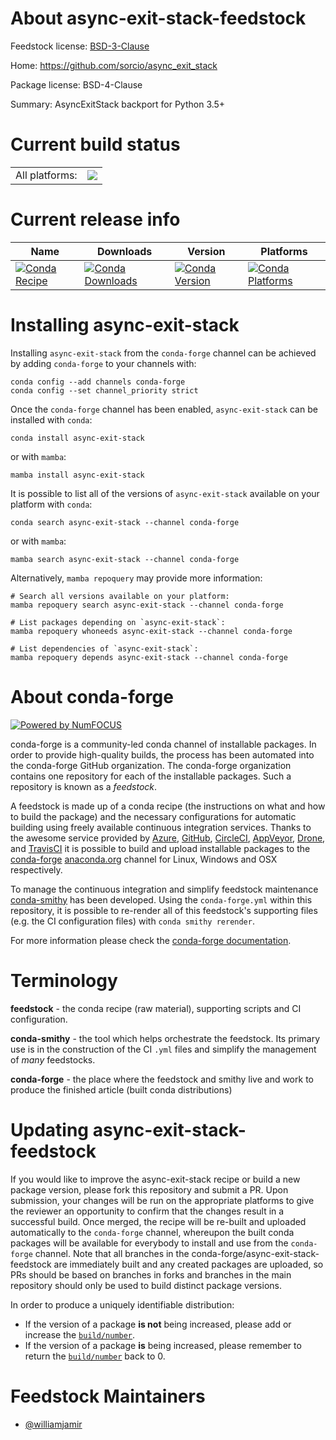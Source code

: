 About async-exit-stack-feedstock
================================

Feedstock license: [BSD-3-Clause](https://github.com/conda-forge/async-exit-stack-feedstock/blob/main/LICENSE.txt)

Home: https://github.com/sorcio/async_exit_stack

Package license: BSD-4-Clause

Summary: AsyncExitStack backport for Python 3.5+

Current build status
====================


<table><tr><td>All platforms:</td>
    <td>
      <a href="https://dev.azure.com/conda-forge/feedstock-builds/_build/latest?definitionId=12380&branchName=main">
        <img src="https://dev.azure.com/conda-forge/feedstock-builds/_apis/build/status/async-exit-stack-feedstock?branchName=main">
      </a>
    </td>
  </tr>
</table>

Current release info
====================

| Name | Downloads | Version | Platforms |
| --- | --- | --- | --- |
| [![Conda Recipe](https://img.shields.io/badge/recipe-async--exit--stack-green.svg)](https://anaconda.org/conda-forge/async-exit-stack) | [![Conda Downloads](https://img.shields.io/conda/dn/conda-forge/async-exit-stack.svg)](https://anaconda.org/conda-forge/async-exit-stack) | [![Conda Version](https://img.shields.io/conda/vn/conda-forge/async-exit-stack.svg)](https://anaconda.org/conda-forge/async-exit-stack) | [![Conda Platforms](https://img.shields.io/conda/pn/conda-forge/async-exit-stack.svg)](https://anaconda.org/conda-forge/async-exit-stack) |

Installing async-exit-stack
===========================

Installing `async-exit-stack` from the `conda-forge` channel can be achieved by adding `conda-forge` to your channels with:

```
conda config --add channels conda-forge
conda config --set channel_priority strict
```

Once the `conda-forge` channel has been enabled, `async-exit-stack` can be installed with `conda`:

```
conda install async-exit-stack
```

or with `mamba`:

```
mamba install async-exit-stack
```

It is possible to list all of the versions of `async-exit-stack` available on your platform with `conda`:

```
conda search async-exit-stack --channel conda-forge
```

or with `mamba`:

```
mamba search async-exit-stack --channel conda-forge
```

Alternatively, `mamba repoquery` may provide more information:

```
# Search all versions available on your platform:
mamba repoquery search async-exit-stack --channel conda-forge

# List packages depending on `async-exit-stack`:
mamba repoquery whoneeds async-exit-stack --channel conda-forge

# List dependencies of `async-exit-stack`:
mamba repoquery depends async-exit-stack --channel conda-forge
```


About conda-forge
=================

[![Powered by
NumFOCUS](https://img.shields.io/badge/powered%20by-NumFOCUS-orange.svg?style=flat&colorA=E1523D&colorB=007D8A)](https://numfocus.org)

conda-forge is a community-led conda channel of installable packages.
In order to provide high-quality builds, the process has been automated into the
conda-forge GitHub organization. The conda-forge organization contains one repository
for each of the installable packages. Such a repository is known as a *feedstock*.

A feedstock is made up of a conda recipe (the instructions on what and how to build
the package) and the necessary configurations for automatic building using freely
available continuous integration services. Thanks to the awesome service provided by
[Azure](https://azure.microsoft.com/en-us/services/devops/), [GitHub](https://github.com/),
[CircleCI](https://circleci.com/), [AppVeyor](https://www.appveyor.com/),
[Drone](https://cloud.drone.io/welcome), and [TravisCI](https://travis-ci.com/)
it is possible to build and upload installable packages to the
[conda-forge](https://anaconda.org/conda-forge) [anaconda.org](https://anaconda.org/)
channel for Linux, Windows and OSX respectively.

To manage the continuous integration and simplify feedstock maintenance
[conda-smithy](https://github.com/conda-forge/conda-smithy) has been developed.
Using the ``conda-forge.yml`` within this repository, it is possible to re-render all of
this feedstock's supporting files (e.g. the CI configuration files) with ``conda smithy rerender``.

For more information please check the [conda-forge documentation](https://conda-forge.org/docs/).

Terminology
===========

**feedstock** - the conda recipe (raw material), supporting scripts and CI configuration.

**conda-smithy** - the tool which helps orchestrate the feedstock.
                   Its primary use is in the construction of the CI ``.yml`` files
                   and simplify the management of *many* feedstocks.

**conda-forge** - the place where the feedstock and smithy live and work to
                  produce the finished article (built conda distributions)


Updating async-exit-stack-feedstock
===================================

If you would like to improve the async-exit-stack recipe or build a new
package version, please fork this repository and submit a PR. Upon submission,
your changes will be run on the appropriate platforms to give the reviewer an
opportunity to confirm that the changes result in a successful build. Once
merged, the recipe will be re-built and uploaded automatically to the
`conda-forge` channel, whereupon the built conda packages will be available for
everybody to install and use from the `conda-forge` channel.
Note that all branches in the conda-forge/async-exit-stack-feedstock are
immediately built and any created packages are uploaded, so PRs should be based
on branches in forks and branches in the main repository should only be used to
build distinct package versions.

In order to produce a uniquely identifiable distribution:
 * If the version of a package **is not** being increased, please add or increase
   the [``build/number``](https://docs.conda.io/projects/conda-build/en/latest/resources/define-metadata.html#build-number-and-string).
 * If the version of a package **is** being increased, please remember to return
   the [``build/number``](https://docs.conda.io/projects/conda-build/en/latest/resources/define-metadata.html#build-number-and-string)
   back to 0.

Feedstock Maintainers
=====================

* [@williamjamir](https://github.com/williamjamir/)


